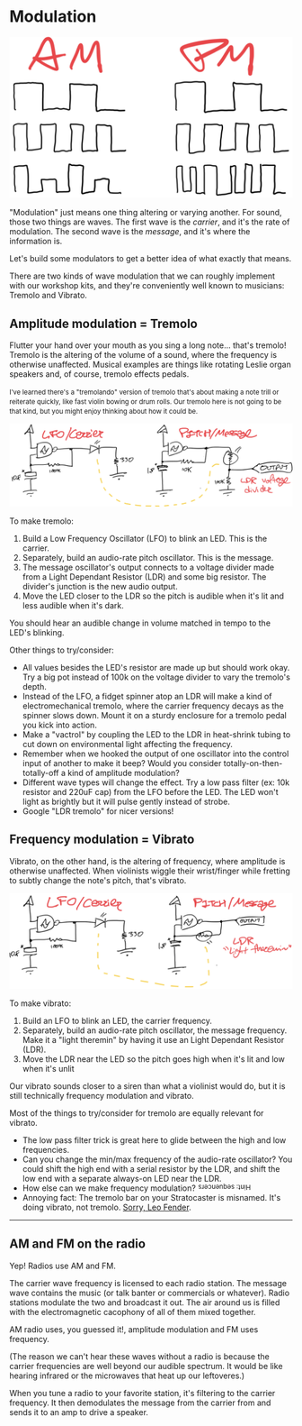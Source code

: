 # Modulation

![AM and PM](/static/images/modulation/am-pm.png?size=most)

"Modulation" just means one thing altering or varying another. For sound, those two things are waves. The first wave is the _carrier_, and it's the rate of modulation. The second wave is the _message_, and it's where the information is.

Let's build some modulators to get a better idea of what exactly that means.

There are two kinds of wave modulation that we can roughly implement with our workshop kits, and they're conveniently well known to musicians: Tremolo and Vibrato.

## Amplitude modulation = Tremolo

Flutter your hand over your mouth as you sing a long note... that's tremolo! Tremolo is the altering of the volume of a sound, where the frequency is otherwise unaffected. Musical examples are things like rotating Leslie organ speakers and, of course, tremolo effects pedals.

<small>I've learned there's a "tremolando" version of tremolo that's about making a note trill or reiterate quickly, like fast violin bowing or drum rolls. Our tremolo here is not going to be that kind, but you might enjoy thinking about how it could be.</small>

![AM schematic](/static/images/modulation/am-schematic.png)

To make tremolo:

1. Build a Low Frequency Oscillator (LFO) to blink an LED. This is the carrier.
2. Separately, build an audio-rate pitch oscillator. This is the message.
3. The message oscillator's output connects to a voltage divider made from a Light Dependant Resistor (LDR) and some big resistor. The divider's junction is the new audio output.
4. Move the LED closer to the LDR so the pitch is audible when it's lit and less audible when it's dark.

You should hear an audible change in volume matched in tempo to the LED's blinking.

Other things to try/consider:

* All values besides the LED's resistor are made up but should work okay. Try a big pot instead of 100k on the voltage divider to vary the tremolo's depth.
* Instead of the LFO, a fidget spinner atop an LDR will make a kind of electromechanical tremolo, where the carrier frequency decays as the spinner slows down. Mount it on a sturdy enclosure for a tremolo pedal you kick into action.
* Make a "vactrol" by coupling the LED to the LDR in heat-shrink tubing to cut down on environmental light affecting the frequency.
* Remember when we hooked the output of one oscillator into the control input of another to make it beep? Would you consider totally-on-then-totally-off a kind of amplitude modulation?
* Different wave types will change the effect. Try a low pass filter (ex: 10k resistor and 220uF cap) from the LFO before the LED. The LED won't light as brightly but it will pulse gently instead of strobe.
* Google "LDR tremolo" for nicer versions!

## Frequency modulation = Vibrato

Vibrato, on the other hand, is the altering of frequency, where amplitude is otherwise unaffected. When violinists wiggle their wrist/finger while fretting to subtly change the note's pitch, that's vibrato.

![PM schematic](/static/images/modulation/pm-schematic.png)

To make vibrato:

1. Build an LFO to blink an LED, the carrier frequency.
2. Separately, build an audio-rate pitch oscillator, the message frequency. Make it a "light theremin" by having it use an Light Dependant Resistor (LDR).
3. Move the LDR near the LED so the pitch goes high when it's lit and low when it's unlit

Our vibrato sounds closer to a siren than what a violinist would do, but it is still technically frequency modulation and vibrato.

Most of the things to try/consider for tremolo are equally relevant for vibrato.

* The low pass filter trick is great here to glide between the high and low frequencies.
* Can you change the min/max frequency of the audio-rate oscillator? You could shift the high end with a serial resistor by the LDR, and shift the low end with a separate always-on LED near the LDR.
* How else can we make frequency modulation? <span style="display: inline-block; transform: rotate(180deg);"><small>Hint: sequencers</small></span>
* Annoying fact: The tremolo bar on your Stratocaster is misnamed. It's doing vibrato, not tremolo. [Sorry, Leo Fender](https://en.wikipedia.org/wiki/Vibrato_systems_for_guitar).

---

## AM and FM on the radio

Yep! Radios use AM and FM.

The carrier wave frequency is licensed to each radio station. The message wave contains the music (or talk banter or commercials or whatever). Radio stations modulate the two and broadcast it out. The air around us is filled with the electromagnetic cacophony of all of them mixed together.

AM radio uses, you guessed it!, amplitude modulation and FM uses frequency.

(The reason we can't hear these waves without a radio is because the carrier frequencies are well beyond our audible spectrum. It would be like hearing infrared or the microwaves that heat up our leftoveres.)

When you tune a radio to your favorite station, it's filtering to the carrier frequency. It then demodulates the message from the carrier from and sends it to an amp to drive a speaker.